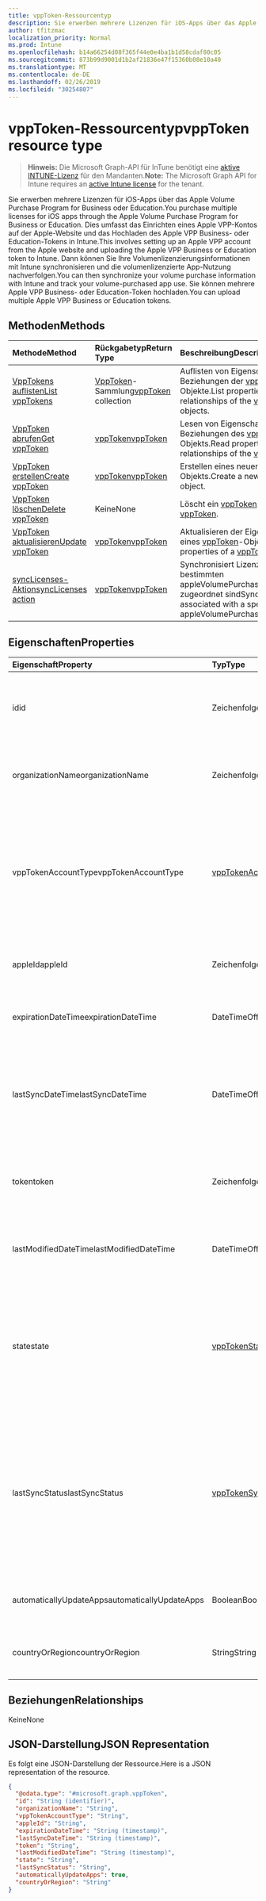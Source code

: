 ```yaml
---
title: vppToken-Ressourcentyp
description: Sie erwerben mehrere Lizenzen für iOS-Apps über das Apple Volume Purchase Program for Business oder Education. Dies umfasst das Einrichten eines Apple VPP-Kontos auf der Apple-Website und das Hochladen des Apple VPP Business- oder Education-Tokens in Intune. Dann können Sie Ihre Volumenlizenzierungsinformationen mit Intune synchronisieren und die volumenlizenzierte App-Nutzung nachverfolgen. Sie können mehrere Apple VPP Business- oder Education-Token hochladen.
author: tfitzmac
localization_priority: Normal
ms.prod: Intune
ms.openlocfilehash: b14a66254d08f365f44e0e4ba1b1d58cdaf80c05
ms.sourcegitcommit: 873b99d9001d1b2af21836e47f15360b08e10a40
ms.translationtype: MT
ms.contentlocale: de-DE
ms.lasthandoff: 02/26/2019
ms.locfileid: "30254807"
---
```

# <a name="vpptoken-resource-type"></a><span data-ttu-id="0db0c-106">vppToken-Ressourcentyp</span><span class="sxs-lookup"><span data-stu-id="0db0c-106">vppToken resource type</span></span>

> <span data-ttu-id="0db0c-107">**Hinweis:** Die Microsoft Graph-API für InTune benötigt eine [aktive INTUNE-Lizenz](https://go.microsoft.com/fwlink/?linkid=839381) für den Mandanten.</span><span class="sxs-lookup"><span data-stu-id="0db0c-107">**Note:** The Microsoft Graph API for Intune requires an [active Intune license](https://go.microsoft.com/fwlink/?linkid=839381) for the tenant.</span></span>

<span data-ttu-id="0db0c-108">Sie erwerben mehrere Lizenzen für iOS-Apps über das Apple Volume Purchase Program for Business oder Education.</span><span class="sxs-lookup"><span data-stu-id="0db0c-108">You purchase multiple licenses for iOS apps through the Apple Volume Purchase Program for Business or Education.</span></span> <span data-ttu-id="0db0c-109">Dies umfasst das Einrichten eines Apple VPP-Kontos auf der Apple-Website und das Hochladen des Apple VPP Business- oder Education-Tokens in Intune.</span><span class="sxs-lookup"><span data-stu-id="0db0c-109">This involves setting up an Apple VPP account from the Apple website and uploading the Apple VPP Business or Education token to Intune.</span></span> <span data-ttu-id="0db0c-110">Dann können Sie Ihre Volumenlizenzierungsinformationen mit Intune synchronisieren und die volumenlizenzierte App-Nutzung nachverfolgen.</span><span class="sxs-lookup"><span data-stu-id="0db0c-110">You can then synchronize your volume purchase information with Intune and track your volume-purchased app use.</span></span> <span data-ttu-id="0db0c-111">Sie können mehrere Apple VPP Business- oder Education-Token hochladen.</span><span class="sxs-lookup"><span data-stu-id="0db0c-111">You can upload multiple Apple VPP Business or Education tokens.</span></span>

## <a name="methods"></a><span data-ttu-id="0db0c-112">Methoden</span><span class="sxs-lookup"><span data-stu-id="0db0c-112">Methods</span></span>
|<span data-ttu-id="0db0c-113">Methode</span><span class="sxs-lookup"><span data-stu-id="0db0c-113">Method</span></span>|<span data-ttu-id="0db0c-114">Rückgabetyp</span><span class="sxs-lookup"><span data-stu-id="0db0c-114">Return Type</span></span>|<span data-ttu-id="0db0c-115">Beschreibung</span><span class="sxs-lookup"><span data-stu-id="0db0c-115">Description</span></span>|
|:---|:---|:---|
|[<span data-ttu-id="0db0c-116">VppTokens auflisten</span><span class="sxs-lookup"><span data-stu-id="0db0c-116">List vppTokens</span></span>](../api/intune-onboarding-vpptoken-list.md)|<span data-ttu-id="0db0c-117">[VppToken](../resources/intune-onboarding-vpptoken.md)-Sammlung</span><span class="sxs-lookup"><span data-stu-id="0db0c-117">[vppToken](../resources/intune-onboarding-vpptoken.md) collection</span></span>|<span data-ttu-id="0db0c-118">Auflisten von Eigenschaften und Beziehungen der [vppToken](../resources/intune-onboarding-vpptoken.md)-Objekte.</span><span class="sxs-lookup"><span data-stu-id="0db0c-118">List properties and relationships of the [vppToken](../resources/intune-onboarding-vpptoken.md) objects.</span></span>|
|[<span data-ttu-id="0db0c-119">VppToken abrufen</span><span class="sxs-lookup"><span data-stu-id="0db0c-119">Get vppToken</span></span>](../api/intune-onboarding-vpptoken-get.md)|[<span data-ttu-id="0db0c-120">vppToken</span><span class="sxs-lookup"><span data-stu-id="0db0c-120">vppToken</span></span>](../resources/intune-onboarding-vpptoken.md)|<span data-ttu-id="0db0c-121">Lesen von Eigenschaften und Beziehungen des [vppToken](../resources/intune-onboarding-vpptoken.md)-Objekts.</span><span class="sxs-lookup"><span data-stu-id="0db0c-121">Read properties and relationships of the [vppToken](../resources/intune-onboarding-vpptoken.md) object.</span></span>|
|[<span data-ttu-id="0db0c-122">VppToken erstellen</span><span class="sxs-lookup"><span data-stu-id="0db0c-122">Create vppToken</span></span>](../api/intune-onboarding-vpptoken-create.md)|[<span data-ttu-id="0db0c-123">vppToken</span><span class="sxs-lookup"><span data-stu-id="0db0c-123">vppToken</span></span>](../resources/intune-onboarding-vpptoken.md)|<span data-ttu-id="0db0c-124">Erstellen eines neuen [vppToken](../resources/intune-onboarding-vpptoken.md)-Objekts.</span><span class="sxs-lookup"><span data-stu-id="0db0c-124">Create a new [vppToken](../resources/intune-onboarding-vpptoken.md) object.</span></span>|
|[<span data-ttu-id="0db0c-125">VppToken löschen</span><span class="sxs-lookup"><span data-stu-id="0db0c-125">Delete vppToken</span></span>](../api/intune-onboarding-vpptoken-delete.md)|<span data-ttu-id="0db0c-126">Keine</span><span class="sxs-lookup"><span data-stu-id="0db0c-126">None</span></span>|<span data-ttu-id="0db0c-127">Löscht ein [vppToken](../resources/intune-onboarding-vpptoken.md).</span><span class="sxs-lookup"><span data-stu-id="0db0c-127">Deletes a [vppToken](../resources/intune-onboarding-vpptoken.md).</span></span>|
|[<span data-ttu-id="0db0c-128">VppToken aktualisieren</span><span class="sxs-lookup"><span data-stu-id="0db0c-128">Update vppToken</span></span>](../api/intune-onboarding-vpptoken-update.md)|[<span data-ttu-id="0db0c-129">vppToken</span><span class="sxs-lookup"><span data-stu-id="0db0c-129">vppToken</span></span>](../resources/intune-onboarding-vpptoken.md)|<span data-ttu-id="0db0c-130">Aktualisieren der Eigenschaften eines [vppToken](../resources/intune-onboarding-vpptoken.md)-Objekts.</span><span class="sxs-lookup"><span data-stu-id="0db0c-130">Update the properties of a [vppToken](../resources/intune-onboarding-vpptoken.md) object.</span></span>|
|[<span data-ttu-id="0db0c-131">syncLicenses-Aktion</span><span class="sxs-lookup"><span data-stu-id="0db0c-131">syncLicenses action</span></span>](../api/intune-onboarding-vpptoken-synclicenses.md)|[<span data-ttu-id="0db0c-132">vppToken</span><span class="sxs-lookup"><span data-stu-id="0db0c-132">vppToken</span></span>](../resources/intune-onboarding-vpptoken.md)|<span data-ttu-id="0db0c-133">Synchronisiert Lizenzen, die einem bestimmten appleVolumePurchaseProgramToken zugeordnet sind</span><span class="sxs-lookup"><span data-stu-id="0db0c-133">Syncs licenses associated with a specific appleVolumePurchaseProgramToken</span></span>|

## <a name="properties"></a><span data-ttu-id="0db0c-134">Eigenschaften</span><span class="sxs-lookup"><span data-stu-id="0db0c-134">Properties</span></span>
|<span data-ttu-id="0db0c-135">Eigenschaft</span><span class="sxs-lookup"><span data-stu-id="0db0c-135">Property</span></span>|<span data-ttu-id="0db0c-136">Typ</span><span class="sxs-lookup"><span data-stu-id="0db0c-136">Type</span></span>|<span data-ttu-id="0db0c-137">Beschreibung</span><span class="sxs-lookup"><span data-stu-id="0db0c-137">Description</span></span>|
|:---|:---|:---|
|<span data-ttu-id="0db0c-138">id</span><span class="sxs-lookup"><span data-stu-id="0db0c-138">id</span></span>|<span data-ttu-id="0db0c-139">Zeichenfolge</span><span class="sxs-lookup"><span data-stu-id="0db0c-139">String</span></span>|<span data-ttu-id="0db0c-140">Wird automatisch generiert, wenn AppleVolumePurchaseProgramToken erstellt wird.</span><span class="sxs-lookup"><span data-stu-id="0db0c-140">This is automatically generated when the appleVolumePurchaseProgramToken is created.</span></span> <span data-ttu-id="0db0c-141">Schlüssel der Entität.</span><span class="sxs-lookup"><span data-stu-id="0db0c-141">It is the Key of the entity.</span></span>|
|<span data-ttu-id="0db0c-142">organizationName</span><span class="sxs-lookup"><span data-stu-id="0db0c-142">organizationName</span></span>|<span data-ttu-id="0db0c-143">Zeichenfolge</span><span class="sxs-lookup"><span data-stu-id="0db0c-143">String</span></span>|<span data-ttu-id="0db0c-144">Organisation, die dem Apple Volume Purchase Program-Token zugeordnet ist</span><span class="sxs-lookup"><span data-stu-id="0db0c-144">The organization associated with the Apple Volume Purchase Program Token</span></span>|
|<span data-ttu-id="0db0c-145">vppTokenAccountType</span><span class="sxs-lookup"><span data-stu-id="0db0c-145">vppTokenAccountType</span></span>|[<span data-ttu-id="0db0c-146">vppTokenAccountType</span><span class="sxs-lookup"><span data-stu-id="0db0c-146">vppTokenAccountType</span></span>](../resources/intune-shared-vpptokenaccounttype.md)|<span data-ttu-id="0db0c-147">Volume Purchase Program-Typ, dem das angegebene Apple Volume Purchase Program-Token zugeordnet ist.</span><span class="sxs-lookup"><span data-stu-id="0db0c-147">The type of volume purchase program which the given Apple Volume Purchase Program Token is associated with.</span></span> <span data-ttu-id="0db0c-148">Mögliche Werte sind: `business` und `education`.</span><span class="sxs-lookup"><span data-stu-id="0db0c-148">Possible values are: `business`, `education`.</span></span> <span data-ttu-id="0db0c-149">Mögliche Werte sind: `business` und `education`.</span><span class="sxs-lookup"><span data-stu-id="0db0c-149">Possible values are: `business`, `education`.</span></span>|
|<span data-ttu-id="0db0c-150">appleId</span><span class="sxs-lookup"><span data-stu-id="0db0c-150">appleId</span></span>|<span data-ttu-id="0db0c-151">Zeichenfolge</span><span class="sxs-lookup"><span data-stu-id="0db0c-151">String</span></span>|<span data-ttu-id="0db0c-152">Apple-ID, die dem Apple Volume Purchase Program-Token zugeordnet ist.</span><span class="sxs-lookup"><span data-stu-id="0db0c-152">The apple Id associated with the given Apple Volume Purchase Program Token.</span></span>|
|<span data-ttu-id="0db0c-153">expirationDateTime</span><span class="sxs-lookup"><span data-stu-id="0db0c-153">expirationDateTime</span></span>|<span data-ttu-id="0db0c-154">DateTimeOffset</span><span class="sxs-lookup"><span data-stu-id="0db0c-154">DateTimeOffset</span></span>|<span data-ttu-id="0db0c-155">Ablaufdatum und -uhrzeit des Apple Volume Purchase Program-Token.</span><span class="sxs-lookup"><span data-stu-id="0db0c-155">The expiration date time of the Apple Volume Purchase Program Token.</span></span>|
|<span data-ttu-id="0db0c-156">lastSyncDateTime</span><span class="sxs-lookup"><span data-stu-id="0db0c-156">lastSyncDateTime</span></span>|<span data-ttu-id="0db0c-157">DateTimeOffset</span><span class="sxs-lookup"><span data-stu-id="0db0c-157">DateTimeOffset</span></span>|<span data-ttu-id="0db0c-158">Zeitpunkt der letzten Synchronisierung der Anwendung mit dem Apple Volume Purchase Program Service mithilfe des Apple Volume Purchase Program-Token.</span><span class="sxs-lookup"><span data-stu-id="0db0c-158">The last time when an application sync was done with the Apple volume purchase program service using the the Apple Volume Purchase Program Token.</span></span>|
|<span data-ttu-id="0db0c-159">token</span><span class="sxs-lookup"><span data-stu-id="0db0c-159">token</span></span>|<span data-ttu-id="0db0c-160">Zeichenfolge</span><span class="sxs-lookup"><span data-stu-id="0db0c-160">String</span></span>|<span data-ttu-id="0db0c-161">Aus dem Apple Volume Purchase Program heruntergeladene Zeichenfolge des Apple Volume Purchase Program-Token.</span><span class="sxs-lookup"><span data-stu-id="0db0c-161">The Apple Volume Purchase Program Token string downloaded from the Apple Volume Purchase Program.</span></span>|
|<span data-ttu-id="0db0c-162">lastModifiedDateTime</span><span class="sxs-lookup"><span data-stu-id="0db0c-162">lastModifiedDateTime</span></span>|<span data-ttu-id="0db0c-163">DateTimeOffset</span><span class="sxs-lookup"><span data-stu-id="0db0c-163">DateTimeOffset</span></span>|<span data-ttu-id="0db0c-164">Letztes Änderungsdatum und letzter Änderungszeitpunkt des Apple Volume Purchase Program-Token.</span><span class="sxs-lookup"><span data-stu-id="0db0c-164">Last modification date time associated with the Apple Volume Purchase Program Token.</span></span>|
|<span data-ttu-id="0db0c-165">state</span><span class="sxs-lookup"><span data-stu-id="0db0c-165">state</span></span>|[<span data-ttu-id="0db0c-166">vppTokenState</span><span class="sxs-lookup"><span data-stu-id="0db0c-166">vppTokenState</span></span>](../resources/intune-onboarding-vpptokenstate.md)|<span data-ttu-id="0db0c-167">Aktueller Stand des Apple Volume Purchase Program-Token.</span><span class="sxs-lookup"><span data-stu-id="0db0c-167">Current state of the Apple Volume Purchase Program Token.</span></span> <span data-ttu-id="0db0c-168">Mögliche Werte: `unknown`, `valid`, `expired`, `invalid`, `assignedToExternalMDM`.</span><span class="sxs-lookup"><span data-stu-id="0db0c-168">Possible values are: `unknown`, `valid`, `expired`, `invalid`, `assignedToExternalMDM`.</span></span> <span data-ttu-id="0db0c-169">Mögliche Werte: `unknown`, `valid`, `expired`, `invalid`, `assignedToExternalMDM`.</span><span class="sxs-lookup"><span data-stu-id="0db0c-169">Possible values are: `unknown`, `valid`, `expired`, `invalid`, `assignedToExternalMDM`.</span></span>|
|<span data-ttu-id="0db0c-170">lastSyncStatus</span><span class="sxs-lookup"><span data-stu-id="0db0c-170">lastSyncStatus</span></span>|[<span data-ttu-id="0db0c-171">vppTokenSyncStatus</span><span class="sxs-lookup"><span data-stu-id="0db0c-171">vppTokenSyncStatus</span></span>](../resources/intune-onboarding-vpptokensyncstatus.md)|<span data-ttu-id="0db0c-172">Aktueller Synchronisierungsstatus seit der letzten Synchronisierung der Anwendung, die mit dem Apple Volume Purchase Program-Token durchgeführt wurde.</span><span class="sxs-lookup"><span data-stu-id="0db0c-172">Current sync status of the last application sync which was triggered using the Apple Volume Purchase Program Token.</span></span> <span data-ttu-id="0db0c-173">Mögliche Werte sind: `none`, `inProgress`, `completed`, `failed`.</span><span class="sxs-lookup"><span data-stu-id="0db0c-173">Possible values are: `none`, `inProgress`, `completed`, `failed`.</span></span> <span data-ttu-id="0db0c-174">Mögliche Werte sind: `none`, `inProgress`, `completed`, `failed`.</span><span class="sxs-lookup"><span data-stu-id="0db0c-174">Possible values are: `none`, `inProgress`, `completed`, `failed`.</span></span>|
|<span data-ttu-id="0db0c-175">automaticallyUpdateApps</span><span class="sxs-lookup"><span data-stu-id="0db0c-175">automaticallyUpdateApps</span></span>|<span data-ttu-id="0db0c-176">Boolean</span><span class="sxs-lookup"><span data-stu-id="0db0c-176">Boolean</span></span>|<span data-ttu-id="0db0c-177">Angabe, ob Anwendungen für das VPP-Token automatisch aktualisiert werden.</span><span class="sxs-lookup"><span data-stu-id="0db0c-177">Whether or not apps for the VPP token will be automatically updated.</span></span>|
|<span data-ttu-id="0db0c-178">countryOrRegion</span><span class="sxs-lookup"><span data-stu-id="0db0c-178">countryOrRegion</span></span>|<span data-ttu-id="0db0c-179">String</span><span class="sxs-lookup"><span data-stu-id="0db0c-179">String</span></span>|<span data-ttu-id="0db0c-180">Gibt an, ob Apps für das VPP-Token automatisch aktualisiert werden.</span><span class="sxs-lookup"><span data-stu-id="0db0c-180">Whether or not apps for the VPP token will be automatically updated.</span></span>|

## <a name="relationships"></a><span data-ttu-id="0db0c-181">Beziehungen</span><span class="sxs-lookup"><span data-stu-id="0db0c-181">Relationships</span></span>
<span data-ttu-id="0db0c-182">Keine</span><span class="sxs-lookup"><span data-stu-id="0db0c-182">None</span></span>

## <a name="json-representation"></a><span data-ttu-id="0db0c-183">JSON-Darstellung</span><span class="sxs-lookup"><span data-stu-id="0db0c-183">JSON Representation</span></span>
<span data-ttu-id="0db0c-184">Es folgt eine JSON-Darstellung der Ressource.</span><span class="sxs-lookup"><span data-stu-id="0db0c-184">Here is a JSON representation of the resource.</span></span>
<!-- {
  "blockType": "resource",
  "keyProperty": "id",
  "@odata.type": "microsoft.graph.vppToken"
}
-->
``` json
{
  "@odata.type": "#microsoft.graph.vppToken",
  "id": "String (identifier)",
  "organizationName": "String",
  "vppTokenAccountType": "String",
  "appleId": "String",
  "expirationDateTime": "String (timestamp)",
  "lastSyncDateTime": "String (timestamp)",
  "token": "String",
  "lastModifiedDateTime": "String (timestamp)",
  "state": "String",
  "lastSyncStatus": "String",
  "automaticallyUpdateApps": true,
  "countryOrRegion": "String"
}
```



